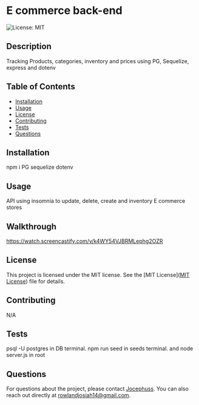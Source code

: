 
# E commerce back-end

![License: MIT](https://img.shields.io/badge/License-MIT-yellow.svg)

## Description
Tracking Products, categories, inventory and prices using PG, Sequelize, express and dotenv

## Table of Contents
- [Installation](#installation)
- [Usage](#usage)
- [License](#license)
- [Contributing](#contributing)
- [Tests](#tests)
- [Questions](#questions)

## Installation
npm i PG sequelize dotenv

## Usage
API using insomnia to update, delete, create and inventory E commerce stores

## Walkthrough
https://watch.screencastify.com/v/k4WY54VJBRMLephg2OZR

## License

This project is licensed under the MIT license. See the [MIT License]([MIT License](https://opensource.org/licenses/MIT)) file for details.


## Contributing
N/A

## Tests
psql -U postgres in DB terminal. npm run seed in seeds terminal. and node server.js in root 

## Questions
For questions about the project, please contact [Jocephuss](https://github.com/Jocephuss).
You can also reach out directly at rowlandjosiah14@gmail.com.
